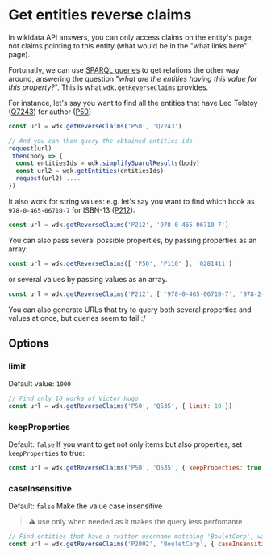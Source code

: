 # Get entities reverse claims

In wikidata API answers, you can only access claims on the entity's page, not claims pointing to this entity (what would be in the "what links here" page).

Fortunatly, we can use [SPARQL queries](sparql_query.md) to get relations the other way around, answering the question "*what are the entities having this value for this property?*". This is what `wdk.getReverseClaims` provides.

For instance, let's say you want to find all the entities that have Leo Tolstoy ([Q7243](http://www.wikidata.org/entity/Q7243)) for author ([P50](http://www.wikidata.org/entity/P50))

```js
const url = wdk.getReverseClaims('P50', 'Q7243')

// And you can then query the obtained entities ids
request(url)
.then(body => {
  const entitiesIds = wdk.simplifySparqlResults(body)
  const url2 = wdk.getEntities(entitiesIds)
  request(url2) ....
})
```

It also work for string values: e.g. let's say you want to find which book as `978-0-465-06710-7` for ISBN-13 ([P212](http://www.wikidata.org/entity/P212)):

```js
const url = wdk.getReverseClaims('P212', '978-0-465-06710-7')
```

You can also pass several possible properties, by passing properties as an array:
```js
const url = wdk.getReverseClaims([ 'P50', 'P110' ], 'Q281411')
```

or several values by passing values as an array.
```js
const url = wdk.getReverseClaims('P212', [ '978-0-465-06710-7', '978-2-267-02700-6' ])
```

You can also generate URLs that try to query both several properties and values at once, but queries seem to fail :/

## Options
### limit

Default value: `1000`
```js
// Find only 10 works of Victor Hugo
const url = wdk.getReverseClaims('P50', 'Q535', { limit: 10 })
```

### keepProperties
Default: `false`
If you want to get not only items but also properties, set `keepProperties` to true:
```js
const url = wdk.getReverseClaims('P50', 'Q535', { keepProperties: true })
```

### caseInsensitive
Default: `false`
Make the value case insensitive

> :warning: use only when needed as it makes the query less perfomante

```js
// Find entities that have a twitter username matching 'BouletCorp', without considering the case
const url = wdk.getReverseClaims('P2002', 'BouletCorp', { caseInsensitive: true })
```
